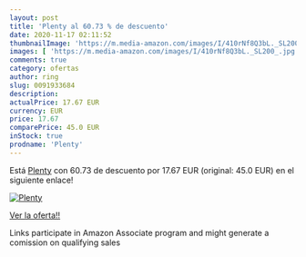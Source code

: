 ```yaml
---
layout: post
title: 'Plenty al 60.73 % de descuento'
date: 2020-11-17 02:11:52
thumbnailImage: 'https://m.media-amazon.com/images/I/410rNf8Q3bL._SL200_.jpg'
images: [ 'https://m.media-amazon.com/images/I/410rNf8Q3bL._SL200_.jpg' ]
comments: true
category: ofertas
author: ring
slug: 0091933684
description:
actualPrice: 17.67 EUR
currency: EUR
price: 17.67
comparePrice: 45.0 EUR
inStock: true
prodname: 'Plenty'
---
```


Está [Plenty](https://www.amazon.es/dp/0091933684/?tag=tolees-21) con 60.73 de descuento por 17.67 EUR (original: 45.0 EUR) en el siguiente enlace!

[![Plenty](https://m.media-amazon.com/images/I/410rNf8Q3bL._SL200_.jpg)](https://www.amazon.es/dp/0091933684/?tag=tolees-21)

[Ver la oferta!!](https://www.amazon.es/dp/0091933684/?tag=tolees-21)

Links participate in Amazon Associate program and might generate a comission on qualifying sales



